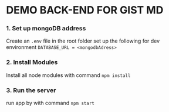 # DEMO BACK-END FOR GIST MD

### 1. Set up mongoDB address 
Create an `.env` file in the root folder 
set up the following for dev environment 
`DATABASE_URL = <mongodbAdress>`

### 2. Install Modules
Install all node modules with command `npm install`
### 3. Run the server 
 run app by with command `npm start`